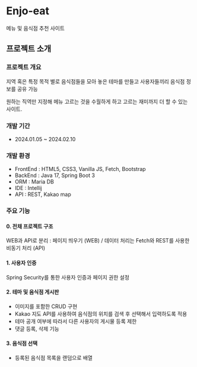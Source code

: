 # Enjo-eat
메뉴 및 음식점 추천 사이트


## 프로젝트 소개
### 프로젝트 개요
지역 혹은 특정 목적 별로 음식점들을 모아 놓은 테마를 만들고 사용자들끼리 음식점 정보를 공유 가능

원하는 직역만 지정해 메뉴 고르는 것을 수월하게 하고 고르는 재미까지 더 할 수 있는 사이트.

### 개발 기간
- 2024.01.05 ~ 2024.02.10

### 개발 환경
- FrontEnd : HTML5, CSS3, Vanilla JS, Fetch, Bootstrap
- BackEnd : Java 17, Spring Boot 3
- ORM : Maria DB
- IDE : Intellij
- API : REST, Kakao map 

### 주요 기능  
#### 0. 전채 프로젝트 구조 
WEB과 API로 분리 : 페이지 띄우기 (WEB) / 데이터 처리는 Fetch와 REST를 사용한 비동기 처리 (API)

#### 1. 사용자 인증
Spring Security를 통한 사용자 인증과 페이지 권한 설정

#### 2. 테마 및 음식점 게시판
- 이미지를 포함한 CRUD 구현
- Kakao 지도 API를 사용하여 음식점의 위치를 검색 후 선택해서 입력하도록 적용
- 테마 공개 여부에 따라서 다른 사용자의 게시물 등록 제한
- 댓글 등록, 삭제 기능
#### 3. 음식점 선택
- 등록된 음식점 목록을 랜덤으로 배열
  
